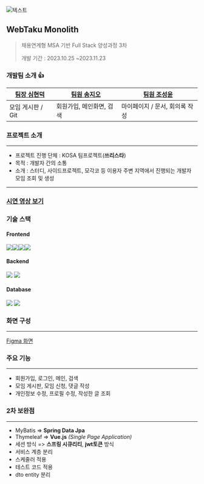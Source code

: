 
![텍스트](https://capsule-render.vercel.app/api?type=waving&color=auto&height=200&section=header&text=webku)


## WebTaku Monolith
>채용연계형 MSA 기반 Full Stack 양성과정 3차
>
>개발 기간 : 2023.10.25 ~2023.11.23


### 개발팀 소개 :+1: 

| [팀장 심현덕](https://github.com/tlagusejr) | [팀원 송지오](https://github.com/gossong) | [팀원 조성윤](https://github.com/syeej) |
| -------- | -------- | -------- |
| 모임 게시판 / Git     | 회원가입, 메인화면, 검색     | 마이페이지 / 문서, 회의록 작성     |



### 프로젝트 소개
<hr/>

- 프로젝트 진행 단체 : KOSA 팀프로젝트(<b>쓰리스타</b>)
- 목적 : 개발자 간의 소통
- 소개 : 스터디, 사이드프로젝트, 모각코 등 이용자 주변 지역에서 진행되는 개발자 모임 조회 및 생성
<hr/>

### <a href="https://github.com/kosaThirdJo/secondProjectVue.js/tree/dev">시연 영상 보기 </a>

### 기술 스택
<h4>Frontend</h4>
<img src="https://img.shields.io/badge/html5-E34F26?style=for-the-badge&logo=html5&logoColor=white"><img src="https://img.shields.io/badge/css-1572B6?style=for-the-badge&logo=css3&logoColor=white"><img src="https://img.shields.io/badge/javascript-F7DF1E?style=for-the-badge&logo=javascript&logoColor=black"><img src="https://img.shields.io/badge/thymeleaf-005F0F?style=for-the-badge&logo=thymeleaf&logoColor=white">
<h4>Backend</h4>
<img src="https://img.shields.io/badge/spring-6DB33F?style=for-the-badge&logo=spring&logoColor=white"> 
<img src="https://img.shields.io/badge/java-007396?style=for-the-badge&logo=&logoColor=white">

<h4>Database</h4>
<img src="https://img.shields.io/badge/mysql-4479A1?style=for-the-badge&logo=mysql&logoColor=white">
<img src="https://img.shields.io/badge/Spring Data JPA-4479A1?style=for-the-badge">



### 화면 구성
<hr/>

[Figma 화면](https://www.figma.com/file/aCfv5ApziovUHxqGiDRBhn/SELECT*?type=design&node-id=0-1&mode=design "Figma")



### 주요 기능
<hr/>

+ 회원가입, 로그인, 메인, 검색
+ 모임 게시판, 모임 신청, 댓글 작성
+ 개인정보 수정, 프로필 수정, 작성한 글 조회


### 2차 보완점 
<hr />

+ MyBatis => <b>Spring Data Jpa</b>
+ Thymeleaf => <b>Vue.js</b> <i>(Single Page Application)</i>
+ 세션 방식 => <b>스프링 시큐리티</b>, <b>jwt토큰</b> 방식
+ 서비스 계층 분리
+ 스케줄러 적용
+ 테스트 코드 적용
+ dto entity 분리
